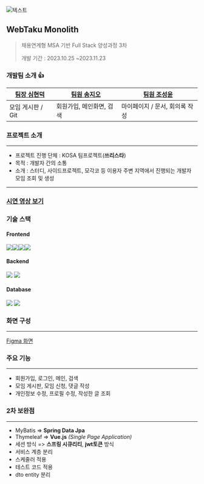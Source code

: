 
![텍스트](https://capsule-render.vercel.app/api?type=waving&color=auto&height=200&section=header&text=webku)


## WebTaku Monolith
>채용연계형 MSA 기반 Full Stack 양성과정 3차
>
>개발 기간 : 2023.10.25 ~2023.11.23


### 개발팀 소개 :+1: 

| [팀장 심현덕](https://github.com/tlagusejr) | [팀원 송지오](https://github.com/gossong) | [팀원 조성윤](https://github.com/syeej) |
| -------- | -------- | -------- |
| 모임 게시판 / Git     | 회원가입, 메인화면, 검색     | 마이페이지 / 문서, 회의록 작성     |



### 프로젝트 소개
<hr/>

- 프로젝트 진행 단체 : KOSA 팀프로젝트(<b>쓰리스타</b>)
- 목적 : 개발자 간의 소통
- 소개 : 스터디, 사이드프로젝트, 모각코 등 이용자 주변 지역에서 진행되는 개발자 모임 조회 및 생성
<hr/>

### <a href="https://github.com/kosaThirdJo/secondProjectVue.js/tree/dev">시연 영상 보기 </a>

### 기술 스택
<h4>Frontend</h4>
<img src="https://img.shields.io/badge/html5-E34F26?style=for-the-badge&logo=html5&logoColor=white"><img src="https://img.shields.io/badge/css-1572B6?style=for-the-badge&logo=css3&logoColor=white"><img src="https://img.shields.io/badge/javascript-F7DF1E?style=for-the-badge&logo=javascript&logoColor=black"><img src="https://img.shields.io/badge/thymeleaf-005F0F?style=for-the-badge&logo=thymeleaf&logoColor=white">
<h4>Backend</h4>
<img src="https://img.shields.io/badge/spring-6DB33F?style=for-the-badge&logo=spring&logoColor=white"> 
<img src="https://img.shields.io/badge/java-007396?style=for-the-badge&logo=&logoColor=white">

<h4>Database</h4>
<img src="https://img.shields.io/badge/mysql-4479A1?style=for-the-badge&logo=mysql&logoColor=white">
<img src="https://img.shields.io/badge/Spring Data JPA-4479A1?style=for-the-badge">



### 화면 구성
<hr/>

[Figma 화면](https://www.figma.com/file/aCfv5ApziovUHxqGiDRBhn/SELECT*?type=design&node-id=0-1&mode=design "Figma")



### 주요 기능
<hr/>

+ 회원가입, 로그인, 메인, 검색
+ 모임 게시판, 모임 신청, 댓글 작성
+ 개인정보 수정, 프로필 수정, 작성한 글 조회


### 2차 보완점 
<hr />

+ MyBatis => <b>Spring Data Jpa</b>
+ Thymeleaf => <b>Vue.js</b> <i>(Single Page Application)</i>
+ 세션 방식 => <b>스프링 시큐리티</b>, <b>jwt토큰</b> 방식
+ 서비스 계층 분리
+ 스케줄러 적용
+ 테스트 코드 적용
+ dto entity 분리
